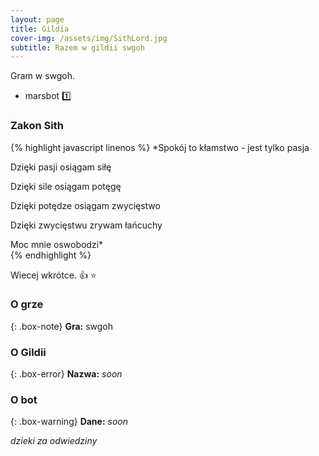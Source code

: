 ```yaml
---
layout: page
title: Gildia
cover-img: /assets/img/SithLord.jpg
subtitle: Razem w gildii swgoh
---
```


Gram w swgoh.

- marsbot :one:


### Zakon Sith

{% highlight javascript linenos %}
*Spokój to kłamstwo - jest tylko pasja  

Dzięki pasji osiągam siłę  

Dzięki sile osiągam potęgę  

Dzięki potędze osiągam zwycięstwo  

Dzięki zwycięstwu zrywam łańcuchy  

Moc mnie oswobodzi*  
{% endhighlight %}



Wiecej wkrótce.  :+1:   :star:



### O grze

{: .box-note}
**Gra:** swgoh

### O Gildii

{: .box-error}
**Nazwa:** *soon*<br/>

### O bot

{: .box-warning}
**Dane:** *soon*<br/>




*dzieki za odwiedziny*
